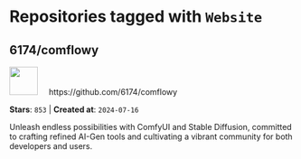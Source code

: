 # Repositories tagged with `Website`


## 6174/comflowy


<a href='https://github.com/6174/comflowy'>
<img src="https://avatars.githubusercontent.com/u/3872872?v=4" width="50" height="50"></a> &nbsp; &nbsp; https://github.com/6174/comflowy

**Stars**: `853` | **Created at**: `2024-07-16`


Unleash endless possibilities with ComfyUI and Stable Diffusion, committed to crafting refined AI-Gen tools and cultivating a vibrant community for both developers and users. 
